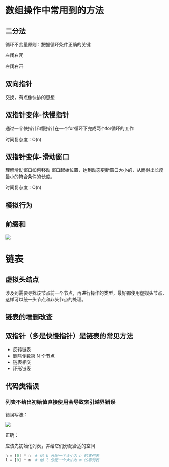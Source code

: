 # 数组操作中常用到的方法
## 二分法
循环不变量原则：把握循环条件正确的关键

左闭右闭

左闭右开

## 双向指针
交换，有点像快排的思想

## 双指针变体-快慢指针
通过一个快指针和慢指针在一个for循环下完成两个for循环的工作

时间复杂度：O(n)

## 双指针变体-滑动窗口
理解滑动窗口如何移动 窗口起始位置，达到动态更新窗口大小的，从而得出长度最小的符合条件的长度。

时间复杂度：O(n)

## 模拟行为
## 前缀和
![](https://cdn.nlark.com/yuque/0/2025/png/49293158/1739543094444-5b32140d-1277-493f-bf5b-bc0fc07d46d2.png)

# 链表
## 虚拟头结点
涉及到需要寻找该节点前一个节点，再进行操作的类型，最好都使用虚拟头节点，这样可以统一头节点和非头节点的处理。

## 链表的增删改查
## 双指针（多是快慢指针）是链表的常见方法
+ 反转链表
+ 删除倒数第 N 个节点
+ 链表相交
+ 环形链表

















## 代码类错误
### 列表不给出初始值直接使用会导致索引越界错误
错误写法：

![](https://cdn.nlark.com/yuque/0/2025/png/49293158/1739540279234-39fcbcdf-ad05-4382-8d6d-76674d1c1dba.png)

正确：

应该先初始化列表，并给它们分配合适的空间

```python
h = [0] * n  # 给 h 分配一个大小为 n 的零列表
l = [0] * m  # 给 l 分配一个大小为 m 的零列表
```

